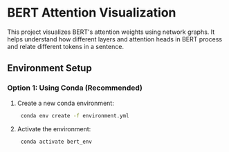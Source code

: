 # BERT Attention Visualization

This project visualizes BERT's attention weights using network graphs. It helps understand how different layers and attention heads in BERT process and relate different tokens in a sentence.

## Environment Setup

### Option 1: Using Conda (Recommended)

1. Create a new conda environment:
   ```bash
    conda env create -f environment.yml
   ```

2. Activate the environment:
   ```bash
    conda activate bert_env
   ```


